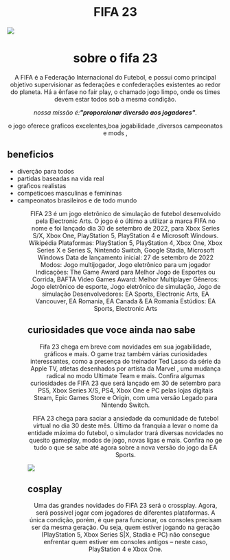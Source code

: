 <DOCTIPE html>
<html lang="pt-br">
    <head>
        <meta charset="utf-8">       
        <link rel="stylesheet" href="style.css">      
    <body>
        <title>fifa 23</title>
        <h1 style="text-align: center">FIFA 23</h1>
        <img src="https://github.com/luislfc15/html/assets/137503969/775b8cf2-162a-4de8-8a14-d8f9f4300bf3">
        <h1 style="text-align: center">sobre o fifa 23</h1>
        <p style="text-align: center">A FIFA é a Federação Internacional do Futebol,
         e possui como principal objetivo supervisionar as federações e confederações existentes
         ao redor do planeta. 
         Há a ênfase no fair play, o chamado jogo limpo, onde os times devem 
         estar todos sob a mesma condição.</p>     
        <p style="text-align: center"><em>nossa missão é:<strong>"proporcionar 
        diversão aos jogadores"</strong>.</em></p>       
        <p style="text-align : center ">o jogo oferece graficos excelentes,boa jogabilidade ,diversos campeonatos e mods ,     
        <h2>beneficios</h2> 
        <ul>
            <li>diverção para todos </li>
            <li>partidas baseadas na vida real</li>
            <li>graficos realistas
            <li>competicoes masculinas e femininas</li>
            <li>campeonatos brasileiros e de todo mundo</li>
        <ul>
        <p style="text-align: center;">FIFA 23 é um jogo eletrônico de simulação de futebol desenvolvido pela Electronic Arts. O jogo é o último a utilizar a marca FIFA no nome e foi lançado dia 30 de setembro de 2022, para Xbox Series S/X, Xbox One, PlayStation 5, PlayStation 4 e Microsoft Windows. Wikipédia
            Plataformas: PlayStation 5, PlayStation 4, Xbox One, Xbox Series X e Series S, Nintendo Switch, Google Stadia, Microsoft Windows
            Data de lançamento inicial: 27 de setembro de 2022
            Modos: Jogo multijogador, Jogo eletrônico para um jogador
            Indicações: The Game Award para Melhor Jogo de Esportes ou Corrida, BAFTA Video Games Award: Melhor Multiplayer
            Gêneros: Jogo eletrônico de esporte, Jogo eletrônico de simulação, Jogo de simulação
            Desenvolvedores: EA Sports, Electronic Arts, EA Vancouver, EA Romania, EA Canada & EA Romania
            Estúdios: EA Sports, Electronic Arts</p>
        <h2>curiosidades que voce ainda nao sabe</h2>
        <p style="text-align: center;">Fifa 23 chega em breve com novidades em sua jogabilidade, gráficos e mais. O game traz também várias curiosidades interessantes, como a presença do treinador Ted Lasso da série da Apple TV, atletas desenhados por artista da Marvel , uma mudança radical no modo Ultimate Team e mais.
            Confira algumas curiosidades de FIFA 23 que será lançado em 30 de setembro para PS5, Xbox Series X/S, PS4, Xbox One e PC pelas lojas digitais Steam, Epic Games Store e Origin, com uma versão Legado para Nintendo Switch.</p>
        <p style="text-align: center;"> FIFA 23 chega para saciar a ansiedade da comunidade de futebol virtual no dia 30 deste mês. Último da franquia a levar o nome da entidade máxima do futebol, o simulador trará diversas novidades no quesito gameplay, modos de jogo, novas ligas e mais. Confira no ge tudo o que se sabe até agora sobre a nova versão do jogo da EA Sports.</p>
          <img src="cos.jpg" class="imagem2">
        <h2>cosplay</h2>
        <p style="text-align: center;">Uma das grandes novidades do FIFA 23 será o crossplay. Agora, será possível jogar com jogadores de diferentes plataformas. A única condição, porém, é que para funcionar, os consoles precisam ser da mesma geração. Ou seja, quem estiver jogando na geração (PlayStation 5, Xbox Series S|X, Stadia e PC) não consegue enfrentar quem estiver em consoles antigos – neste caso, PlayStation 4 e Xbox One.</p>
            <body>
<html>   
